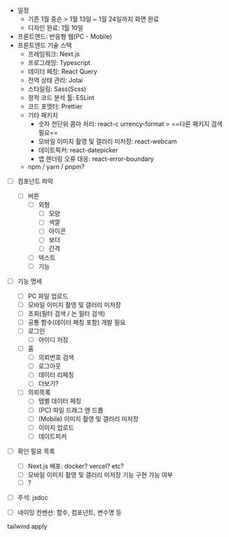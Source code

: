 - 일정
	- 기존 1월 중순 > 1월 13일 ~ 1월 24일까지 화면 완료
	- 디자인 완료: 1월 10일
- 프론트엔드: 반응형 웹(PC - Mobile)
- 프론트엔드 기술 스택
	- 프레임워크: Next.js
	- 프로그래밍: Typescript
	- 데이터 페칭: React Query
	- 전역 상태 관리: Jotai
	- 스타일링: Sass(Scss)
	- 정적 코드 분석 툴: ESLint
	- 코드 포맷터: Prettier
	- 기타 패키지
		- 숫자 천단위 콤마 처리: react-c urrency-format > ==다른 패키지 검색 필요==
		- 모바일 이미지 촬영 및 갤러리 미저장: react-webcam
		- 데이트픽커: react-datepicker
		- 앱 렌더링 오류 대응: react-error-boundary
	- npm / yarn / pnpm?
- [ ] 컴포넌트 파악
	- [ ] 버튼
		- [ ] 외형
			- [ ] 모양
			- [ ] 색깔
			- [ ] 아이콘
			- [ ] 보더
			- [ ] 간격
		- [ ] 텍스트
		- [ ] 기능
- [ ] 기능 명세
	- [ ] PC 파일 업로드
	- [ ] 모바일 이미지 촬영 및 갤러리 미저장
	- [ ] 조회(필터 검색 / 논 필터 검색)
	- [ ] 공통 함수(데이터 페칭 포함) 개발 필요
	- [ ] 로그인
		- [ ] 아이디 저장
	- [ ] 홈
		- [ ] 의뢰번호 검색
		- [ ] 로그아웃 
		- [ ] 데이터 리페칭
		- [ ] 더보기?
	- [ ] 의뢰목록
		- [ ] 탭별 데이터 페칭
		- [ ] (PC) 파일 드래그 앤 드롭
		- [ ] (Mobile) 이미지 촬영 및 갤러리 미저장
		- [ ] 이미지 업로드
		- [ ] 데이트피커

- [ ] 확인 필요 목록
	- [ ] Next.js 배포: docker? vercel? etc?
	- [ ] 모바일 이미지 촬영 및 갤러리 미저장 기능 구현 가능 여부
	- [ ] ?
- [ ] 주석: jsdoc
- [ ] 네이밍 컨벤션: 함수, 컴포넌트, 변수명 등



tailwind apply